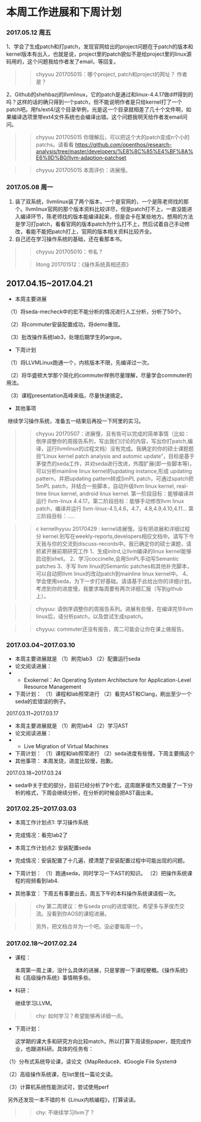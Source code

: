 # 本周工作进展和下周计划

### 2017.05.12 周五

1、学会了生成patch和打patch，发现官网给出的project问题在于patch的版本和kernel版本有出入，也就是说，project里的patch貌似不是给project里的linux源码用的，这个问题我给作者发了email，等回复。

>> chyyuu 201705015：哪个project, patch和project的网址？ 作者是？

2、Github的shehbazj的llvmlinux，它的patch是通过和linux-4.4.17做diff得到的吗？这样的话的确只得到一个patch，但不能说明作者是只给kernel打了一个patch吧。用fs/ext4/这个目录举例，光是这一个目录就相差了几十个文件啊，如果编译选项里带ext4文件系统也会编译出错。这个问题我明天给作者发email问问。

>> chyyuu 201705015 你理解后，可以把这个大的patch变成n个小的patchs。请看看  https://github.com/openthos/research-analysis/tree/master/developers/%E8%8C%85%E4%BF%8A%E6%9D%B0/llvm-adaption-patchset

>> chyyuu 201705015 本周评价：进展慢。

### 2017.05.08 周一

1. 装了双系统，llvmlinux装了两个版本，一个是官网的，一个是陈老师找的那个。llvmlinux官网的那个版本资料比较详尽，但是patch打不上，一直没能进入编译环节，陈老师找的版本能编译起来，但是会卡在某些地方。想用的方法是学习打patch，看看官网的版本patch为什么打不上，然后试着自己手动修改，看能不能把patch打上，官网的版本相关资料比较齐全。
2. 自己还在学习操作系统的基础，还在看那本书。

> > chyyuu 201705010：书名？
>
> > litong 201701512：《操作系统真相还原》

## 2017.04.15~2017.04.21

- 本周主要进展

  （1）将seda-mecheck中的宏不能分析的情况进行人工分析，分析了50个。

  （2）将commuter安装配置成功，将demo重现。

  （3）批改操作系统lab3，处理后期学生的argue。

- 下周计划

  （1）将LLVMLinux跑通一个，内核版本不限，先编译过一次。

  （2）将华盛顿大学那个简化的commuter样例尽量理解，尽量学会commuter的用法。

  （3）课程presentation高峰来临，尽量快速搞定。

- 其他事项

  继续学习操作系统，准备五一结束后再投一下阿里的实习。

> > chyyuu 20170507：进展慢，且有些可以完成的简单事情（比如：倒序调整你的周报告系列，写出我们讨论的内容，写出你打patch,编译，运行llvmlinux的过程文档）没有完成。我确定的你的硕士课题题目“Linux kernel patch analysis and automic update”，目标是基于茅俊杰的seda工作，并对seda进行改进，外围扩展(即一些脚本等)，可以分析mainline linux kernel的updating instance,形成 updating pattern，并把updating pattern转成SmPL patch，可通过spatch把SmPL patch，并结合一些脚本，自动升级llvm linux kernel, real-time linux kernel, android linux kernel. 第一阶段目标：能够编译并运行 llvm-linux 4.4.17。第二阶段目标：能够手动修改llvm linux patch，编译并运行 llvm-linux-4.5,4.6，4.7，4.8,4.9,4.10,4.11... 第三阶段目标：.....

> > c kernelhyyuu 20170429 :  kernel进展慢。没有把进展和详细过程分 kernel.别写在weekly-reports,developers相应文档中。请写下今天我与你的交流到discuss-records中。我已确定你的硕士课题，请抓紧开展前期研究工作 1、生成initrd,让llvm编译的linux kernel能够启动到shell。 2、学习coccinelle,会用SmPL手动写Semantic patches 3、手写 llvm linux的Semantic patches和其他补充脚本，可以自动把llvm linux的改动patch到mainline linux kernel中。 4、学会使用seda，为下一步打好基础。请请基于此给出你的详细计划。考虑到你的进度慢，我要求每周要有两次详细汇报（写到github上）。

> > chyyuu: 请倒序调整你的周报告系列。进展有些慢，在编译完毕llvm linux后，请分析patch，以及尝试生成spatch。

> > chyyuu: commuter还没有报告，周二可能会让你在课上做报告。



### 2017.03.04~2017.03.10

- 本周主要进展就是
  （1）刷完lab3
  （2）配置运行seda
- 论文阅读进展：
- - Exokernel：An Operating System Architecture for Application-Level Resource Management
- 下周计划：
  （1）课程和lab照常进行
  （2）看完AST和Clang，刷出至少一个seda的宏错误的例子。

2017.03.11~2017.03.17

- 本周主要进展就是
  （1）刷完lab4
  （2）学习AST
- 论文阅读进展：
- - Live Migration of Virtual Machines
- 下周计划：
  （1）课程和lab照常进行
  （2）seda进度有些慢，下周主要搞这个
- 其他事项：
  本周发烧，进度比较慢，抱歉。

2017.03.18~2017.03.24

- seda中关于宏的部分，目前已经分析了9个宏。这周跟茅俊杰又商量了一下分析的格式，下周会继续分析，在分析的时候会把AST画出来。



### 2017.02.25~2017.03.03

- 本周工作计划点1: 学习操作系统
- 完成情况：看完lab2了
- 本周工作计划点2: 安装配置seda
- 完成情况：安装配置了十几遍，摸清楚了安装配置过程中可能出现的问题。


- 下周计划：
  （1）跑通seda，同时学习一下AST的知识。
  （2）把操作系统课程的视频看到lab4.
- 其他事宜：
  下周五有事要出去，周五下午的本科操作系统课请假一次。

> > chy 第二周建议：参与seda proj的进度堪忧。希望多与茅俊杰交流。没看到你AOS的课程进展。

> > 另外，把文档合并为一个吧。没必要每周一个。



### 2017.02.18～2017.02.24

- 课程：

  本周第一周上课，没什么具体的进展，只是掌握一下课程梗概。《操作系统》和《高级操作系统》事情稍多些。


- 科研：

  ​继续学习LLVM。

> > chy: 如何学习？希望能够再详细一点。

- 下周计划：

  ​这学期的课大多和研究方向比较match，所以打算下周读些paper，既完成作业，也跟进科研。具体的任务有：

（1）分布式系统导论课，读论文《MapReduce》、《Google File System》

（2）高级操作系统课，在list里找一篇论文读。

（3）计算机系统性能测试可，尝试使用perf

​	另外还发现一本不错的书《Linux内核编程》，打算读读。

> > chy: 不继续学习llvm了？
